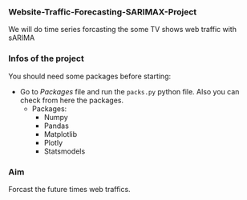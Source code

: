 ### Website-Traffic-Forecasting-SARIMAX-Project
We will do time series forcasting the some TV shows web traffic with sARIMA 

### Infos of the project
You should need some packages before starting:  
- Go to *Packages* file and run the `packs.py` python file. Also you can check from here the packages.  
    - Packages:  
        - Numpy
        - Pandas  
        - Matplotlib  
        - Plotly  
        - Statsmodels

### Aim
Forcast the future times web traffics.
